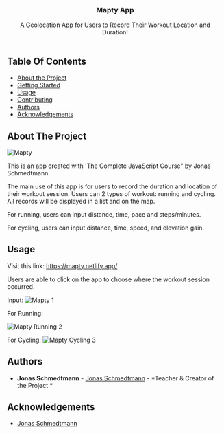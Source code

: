 <br/>
<p align="center">
  <h3 align="center">Mapty App </h3>

  <p align="center">
    A Geolocation App for Users to Record Their Workout Location and Duration!
    <br/>
    <br/>
  </p>
</p>



## Table Of Contents

* [About the Project](#about-the-project)
* [Getting Started](#getting-started)
* [Usage](#usage)
* [Contributing](#contributing)
* [Authors](#authors)
* [Acknowledgements](#acknowledgements)

## About The Project

![Mapty](https://user-images.githubusercontent.com/123602900/236314922-246c103a-fda9-4427-a06a-d46cef84b1f5.jpg)

This is an app created with 'The Complete JavaScript Course" by Jonas Schmedtmann. 

The main use of this app is for users to record the duration and location of their workout session. Users can 2 types of workout: running and cycling. All records will be displayed in a list and on the map. 

For running, users can input distance, time, pace and steps/minutes.

For cycling, users can input distance, time, speed, and elevation gain. 

## Usage

Visit this link:  https://mapty.netlify.app/

Users are able to click on the app to choose where the workout session occurred. 

Input: 
![Mapty 1](https://user-images.githubusercontent.com/123602900/236314372-7e2c8a99-ad7f-4802-b347-cfdf9185fcd0.jpg)

For Running:

![Mapty Running 2](https://user-images.githubusercontent.com/123602900/236314403-0e1e21dd-397c-447f-a725-007c72825ae2.jpg)

For Cycling: 
![Mapty Cycling 3](https://user-images.githubusercontent.com/123602900/236314415-b1ae3b1b-6ab6-499b-a458-ffef93796aea.jpg)

## Authors

* **Jonas Schmedtmann** - [Jonas Schmedtmann](https://github.com/jonasschmedtmann) - *Teacher & Creator of the Project *

## Acknowledgements

* [Jonas Schmedtmann](https://github.com/jonasschmedtmann)

